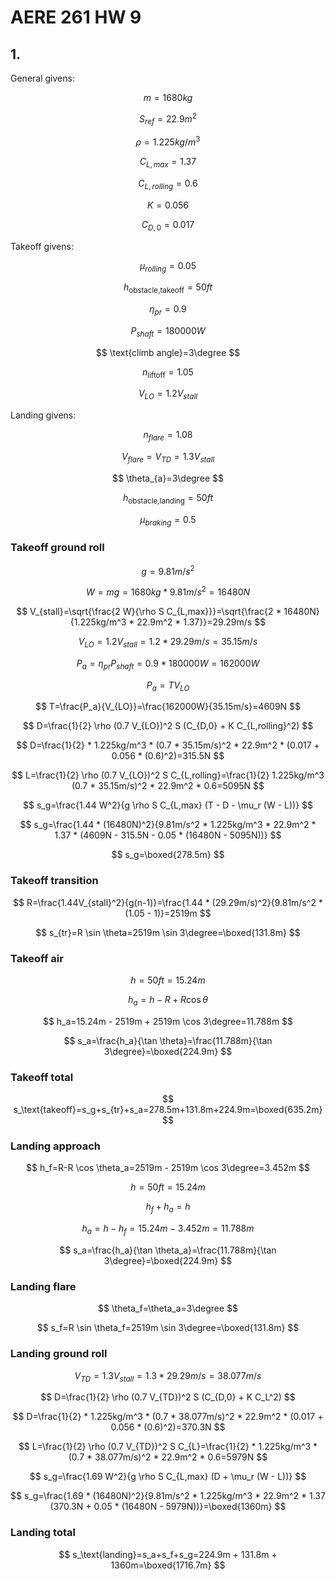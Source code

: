 # AERE 261 HW 9

## 1.

General givens:

$$
m=1680kg
$$

$$
S_{ref}=22.9m^2
$$

$$
\rho=1.225kg/m^3
$$

$$
C_{L,max}=1.37
$$

$$
C_{L,rolling}=0.6
$$

$$
K=0.056
$$

$$
C_{D,0}=0.017
$$

Takeoff givens:

$$
\mu_{rolling}=0.05
$$

$$
h_\text{obstacle,takeoff}=50ft
$$

$$
\eta_{pr}=0.9
$$

$$
P_{shaft}=180000W
$$

$$
\text{climb angle}=3\degree
$$

$$
n_\text{liftoff}=1.05
$$

$$
V_{LO}=1.2V_{stall}
$$

Landing givens:

$$
n_{flare}=1.08
$$

$$
V_{flare}=V_{TD}=1.3V_{stall}
$$

$$
\theta_{a}=3\degree
$$

$$
h_\text{obstacle,landing}=50ft
$$

$$
\mu_{braking}=0.5
$$

### Takeoff ground roll

$$
g=9.81m/s^2
$$

$$
W=mg=1680kg*9.81m/s^2=16480N
$$

$$
V_{stall}=\sqrt{\frac{2 W}{\rho S C_{L,max}}}=\sqrt{\frac{2 * 16480N}{1.225kg/m^3 * 22.9m^2 * 1.37}}=29.29m/s
$$

$$
V_{LO}=1.2V_{stall}=1.2 * 29.29m/s=35.15m/s
$$

$$
P_a=\eta_{pr} P_{shaft}=0.9 * 180000W=162000W
$$

$$
P_a=TV_{LO}
$$

$$
T=\frac{P_a}{V_{LO}}=\frac{162000W}{35.15m/s}=4609N
$$

$$
D=\frac{1}{2} \rho (0.7 V_{LO})^2 S (C_{D,0} + K C_{L,rolling}^2)
$$

$$
D=\frac{1}{2} * 1.225kg/m^3 * (0.7 * 35.15m/s)^2 * 22.9m^2 * (0.017 + 0.056 * (0.6)^2)=315.5N
$$

$$
L=\frac{1}{2} \rho (0.7 V_{LO})^2 S C_{L,rolling}=\frac{1}{2} 1.225kg/m^3 (0.7 * 35.15m/s)^2 * 22.9m^2 * 0.6=5095N
$$

$$
s_g=\frac{1.44 W^2}{g \rho S C_{L,max} (T - D - \mu_r (W - L))}
$$

$$
s_g=\frac{1.44 * (16480N)^2}{9.81m/s^2 * 1.225kg/m^3 * 22.9m^2 * 1.37 * (4609N - 315.5N - 0.05 * (16480N - 5095N))}
$$

$$
s_g=\boxed{278.5m}
$$

### Takeoff transition

$$
R=\frac{1.44V_{stall}^2}{g(n-1)}=\frac{1.44 * (29.29m/s)^2}{9.81m/s^2 * (1.05 - 1)}=2519m
$$

$$
s_{tr}=R \sin \theta=2519m \sin 3\degree=\boxed{131.8m}
$$

### Takeoff air

$$
h=50ft=15.24m
$$

$$
h_a=h - R + R \cos \theta
$$

$$
h_a=15.24m - 2519m + 2519m \cos 3\degree=11.788m
$$

$$
s_a=\frac{h_a}{\tan \theta}=\frac{11.788m}{\tan 3\degree}=\boxed{224.9m}
$$

### Takeoff total

$$
s_\text{takeoff}=s_g+s_{tr}+s_a=278.5m+131.8m+224.9m=\boxed{635.2m}
$$

### Landing approach

$$
h_f=R-R \cos \theta_a=2519m - 2519m \cos 3\degree=3.452m
$$

$$
h=50ft=15.24m
$$

$$
h_f+h_a=h
$$

$$
h_a=h-h_f=15.24m-3.452m=11.788m
$$

$$
s_a=\frac{h_a}{\tan \theta_a}=\frac{11.788m}{\tan 3\degree}=\boxed{224.9m}
$$

### Landing flare

$$
\theta_f=\theta_a=3\degree
$$

$$
s_f=R \sin \theta_f=2519m \sin 3\degree=\boxed{131.8m}
$$

### Landing ground roll

$$
V_{TD}=1.3V_{stall}=1.3 * 29.29m/s=38.077m/s
$$

$$
D=\frac{1}{2} \rho (0.7 V_{TD})^2 S (C_{D,0} + K C_L^2)
$$

$$
D=\frac{1}{2} * 1.225kg/m^3 * (0.7 * 38.077m/s)^2 * 22.9m^2 * (0.017 + 0.056 * (0.6)^2)=370.3N
$$

$$
L=\frac{1}{2} \rho (0.7 V_{TD})^2 S C_{L}=\frac{1}{2} * 1.225kg/m^3 * (0.7 * 38.077m/s)^2 * 22.9m^2 * 0.6=5979N
$$

$$
s_g=\frac{1.69 W^2}{g \rho S C_{L,max} (D + \mu_r (W - L))}
$$

$$
s_g=\frac{1.69 * (16480N)^2}{9.81m/s^2 * 1.225kg/m^3 * 22.9m^2 * 1.37 (370.3N + 0.05 * (16480N - 5979N))}=\boxed{1360m}
$$

### Landing total

$$
s_\text{landing}=s_a+s_f+s_g=224.9m + 131.8m + 1360m=\boxed{1716.7m}
$$
